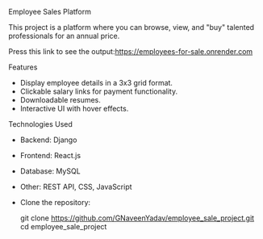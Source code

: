 Employee Sales Platform

This project is a platform where you can browse, view, and "buy" talented professionals for an annual price.

Press this link to see the output:https://employees-for-sale.onrender.com

Features

- Display employee details in a 3x3 grid format.
- Clickable salary links for payment functionality.
- Downloadable resumes.
- Interactive UI with hover effects.

 Technologies Used
 
- Backend: Django
- Frontend: React.js
- Database: MySQL
- Other: REST API, CSS, JavaScript

- Clone the repository:
   
   git clone https://github.com/GNaveenYadav/employee_sale_project.git
   cd employee_sale_project
